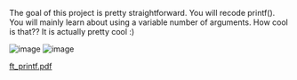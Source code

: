The goal of this project is pretty straightforward. You will recode printf().
You will mainly learn about using a variable number of arguments. How cool is that??
It is actually pretty cool :)

![image](https://user-images.githubusercontent.com/95627071/214831396-c85f0c91-2bdb-4dab-b6cf-fc2b915844b2.png) ![image](https://user-images.githubusercontent.com/95627071/214831451-7fa491b7-fb71-4fb9-9630-17b0197c302d.png)

[ft_printf.pdf](https://github.com/ouzkand/42-main/files/10509234/ft_printf.pdf)
